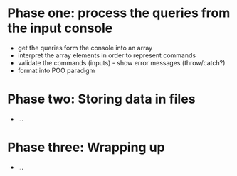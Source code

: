 # Phase one: process the queries from the input console 
* get the queries form the console into an array 
* interpret the array elements in order to represent commands
* validate the commands (inputs) - show error messages (throw/catch?)
* format into POO paradigm 

# Phase two: Storing data in files
* ...
# Phase three: Wrapping up
* ...